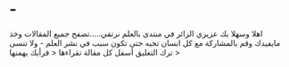 # -
اهلا وسهلا بك عزيزي الزائر في منتدى بالعلم نرتقي.....تصفح جميع المقالات وخذ مايفيدك وقم بالمشاركة مع كل انسان تحبه حتى تكون سبب في نشر العلم - ولا تنسى ترك التعليق أسفل كل مقالة تقراءها &lt; فرأيك يهمنها >
